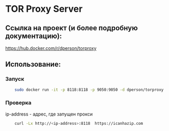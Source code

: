 # TOR Proxy Server

## Ссылка на проект (и более подробную документацию):
https://hub.docker.com/r/dperson/torproxy

## Использование:
### Запуск
```sh
	sudo docker run -it -p 8118:8118 -p 9050:9050 -d dperson/torproxy
```

### Проверка
ip-address - адрес, где запущен прокси
```sh
	curl -Lx http://<ip-address>:8118  https://icanhazip.com
```